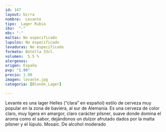 ```yaml
---
id: 147
layout: birra
nombre:  Levante
tipo:  Lager Rubia
ibu:  "-"
ebc: "-"
maltas: No especificado
lupulos: No especificado
levaduras: No especificado
formato: Botella 33cl.
volumen:  5.5 %
alergenos: 
origen: España
pvp: "1.90"
precio: 1.90
imagen: levante.jpg
categoria: [Blonde_Lager]

---
```

Levante es una lager Helles (“clara” en español) estilo de cerveza muy popular en la zona de baviera, al sur de Alemania. Es una cerveza de color claro, muy ligera en amargor, claro carácter pilsner, suave donde domina el aroma como el sabor, dejándonos un dulzor afrutado dados por la malta pilsner y el lúpulo. Mosaic. De alcohol moderado